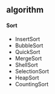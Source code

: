 ## algorithm
#### Sort
* InsertSort
* BubbleSort
* QuickSort
* MergeSort
* ShellSort
* SelectionSort
* HeapSort
* CountingSort